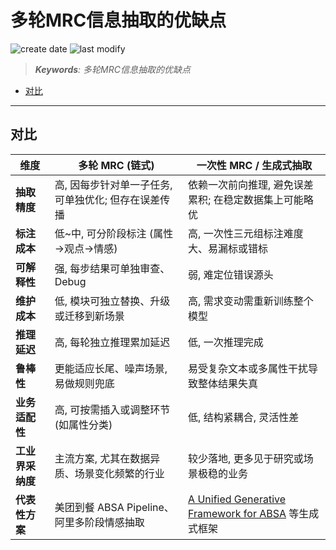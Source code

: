 多轮MRC信息抽取的优缺点
===
<!--START_SECTION:badge-->
![create date](https://img.shields.io/static/v1?label=create%20date&message=2025-08-23&label_color=gray&color=lightsteelblue&style=flat-square)
![last modify](https://img.shields.io/static/v1?label=last%20modify&message=2025-08-24%2017%3A30%3A57&label_color=gray&color=thistle&style=flat-square)
<!--END_SECTION:badge-->
<!--info
date: 2025-08-23 23:05:36
top: false
draft: true
hidden: true
level: 0
tags: []
-->

<!--START_SECTION:keywords-->
> ***Keywords**: 多轮MRC信息抽取的优缺点*
<!--END_SECTION:keywords-->

<!--START_SECTION:paper_title-->
<!--END_SECTION:paper_title-->

<!--START_SECTION:toc-->
- [对比](#对比)
<!--END_SECTION:toc-->

---

## 对比

| 维度 | 多轮 MRC (链式) | 一次性 MRC / 生成式抽取 |
|------|-----------------|------------------------|
| **抽取精度** | 高, 因每步针对单一子任务, 可单独优化; 但存在误差传播 | 依赖一次前向推理, 避免误差累积; 在稳定数据集上可能略优 |
| **标注成本** | 低~中, 可分阶段标注 (属性→观点→情感) | 高, 一次性三元组标注难度大、易漏标或错标 |
| **可解释性** | 强, 每步结果可单独审查、Debug | 弱, 难定位错误源头 |
| **维护成本** | 低, 模块可独立替换、升级或迁移到新场景 | 高, 需求变动需重新训练整个模型 |
| **推理延迟** | 高, 每轮独立推理累加延迟 | 低, 一次推理完成 |
| **鲁棒性** | 更能适应长尾、噪声场景, 易做规则兜底 | 易受复杂文本或多属性干扰导致整体结果失真 |
| **业务适配性** | 高, 可按需插入或调整环节 (如属性分类) | 低, 结构紧耦合, 灵活性差 |
| **工业界采纳度** | 主流方案, 尤其在数据异质、场景变化频繁的行业 | 较少落地, 更多见于研究或场景极稳的业务 |
| **代表性方案** | 美团到餐 ABSA Pipeline、阿里多阶段情感抽取 | [A Unified Generative Framework for ABSA](https://arxiv.org/abs/2106.04300) 等生成式框架 |